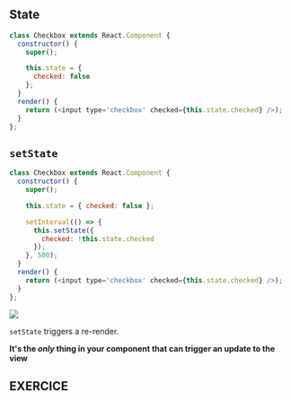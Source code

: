 ## State


```js
class Checkbox extends React.Component {
  constructor() {
    super();

    this.state = {
      checked: false
    };
  }
  render() {
    return (<input type='checkbox' checked={this.state.checked} />);
  }
};
```


## `setState`

```js
class Checkbox extends React.Component {
  constructor() {
    super();

    this.state = { checked: false };

    setInterval(() => {
      this.setState({
        checked: !this.state.checked
      });
    }, 500);
  }
  render() {
    return (<input type='checkbox' checked={this.state.checked} />);
  }
};
```


![](https://cldup.com/0bulfjuJx0.gif)


`setState` triggers a re-render.

**It's the *only* thing in your component that can trigger an update to the view**


## EXERCICE